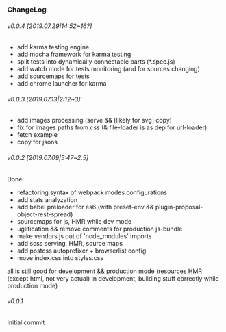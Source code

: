 ### ChangeLog

###### v0.0.4 [2019.07.29|14:52~16?]

* add karma testing engine
* add mocha framework for karma testing
* split tests into dynamically connectable parts (*.spec.js)
* add watch mode for tests monitoring (and for sources changing)
* add sourcemaps for tests
* add chrome launcher for karma

###### v0.0.3 [2019.07.13|2:12~3]

* add images processing (serve && [likely for svg] copy)
* fix for images paths from css (& file-loader is as dep for url-loader)
* fetch example
* copy for jsons

###### v0.0.2 [2019.07.09|5:47~2.5]

Done:
* refactoring syntax of webpack modes configurations
* add stats analyzation
* add babel preloader for es6 (with preset-env && plugin-proposal-object-rest-spread)
* sourcemaps for js, HMR while dev mode
* uglification && remove comments for production js-bundle
* make vendors.js out of 'node_modules' imports
* add scss serving, HMR, source maps
* add postcss autoprefixer + browserlist config
* move index.css into styles.css

all is still good for development && production mode (resources HMR (except html, not very actual) in development, building stuff correctly while production mode)

###### v0.0.1
Initial commit

